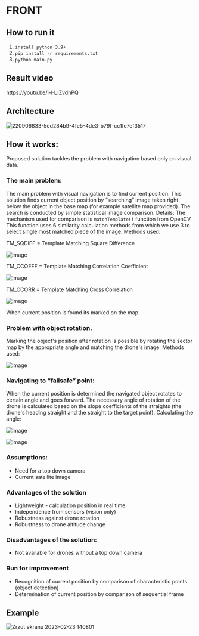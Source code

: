 # FRONT

## How to run it
1. `install python 3.9+`
2. `pip install -r requirements.txt`
3. `python main.py`

## Result video
https://youtu.be/i-H_lZvdhPQ

## Architecture
![220906833-5ed284b9-4fe5-4de3-b79f-cc1fe7ef3517](https://github.com/Madrianoliko/uav-navigation-without-gps/assets/51478114/d9736259-12a1-4271-923c-32be7c9fed6e)


## How it works:

Proposed solution tackles the problem with navigation based only on visual data.

### The main problem:

The main problem with visual navigation is to find current position. This solution finds current object position by “searching” image taken right below the object in the base map (for example satellite map provided). The search is conducted by simple statistical image comparison. 
Details:
The mechanism used for comparison is `matchTemplate()` function from OpenCV. This function uses 6 similarity calculation methods from which we use 3 to select single most matched piece of the image.
Methods used:

TM_SQDIFF = Template Matching Square Difference

![image](https://user-images.githubusercontent.com/51478114/220901926-ca3a3b1a-0715-402e-9f02-ff05b0647cf6.png)

TM_CCOEFF = Template Matching Correlation Coefficient

![image](https://user-images.githubusercontent.com/51478114/220901991-cd5af896-c0d5-4b79-a7f5-59ce17d2daf0.png)

TM_CCORR = Template Matching Cross Correlation

![image](https://user-images.githubusercontent.com/51478114/220902024-d8675a07-fa76-4c2f-a3ed-c941295333ea.png)

When current position is found its marked on the map. 

### Problem with object rotation.

Marking the object's position after rotation is possible by rotating the sector map by the appropriate angle and matching the drone's image.
Methods used:

![image](https://user-images.githubusercontent.com/51478114/220902091-dcb70b5e-e827-410d-9d00-a65041d81be8.png)

### Navigating to “failsafe” point:
When the current position is determined the navigated object rotates to certain angle and  goes forward.
The necessary angle of rotation of the drone is calculated based on the slope coefficients of the straights (the drone's heading straight and the straight to the target point).
Calculating the angle:

![image](https://user-images.githubusercontent.com/51478114/220902149-9666f502-e530-4746-a0be-f9a64b313495.png)

![image](https://user-images.githubusercontent.com/51478114/220902158-071a03b0-37cf-4aea-9d50-6a04bb2c1fd7.png)

### Assumptions:
- Need for a top down camera
- Current satellite image

### Advantages of the solution
- Lightweight - calculation position in real time
- Independence from sensors (vision only)
- Robustness against drone rotation
- Robustness to drone altitude change

### Disadvantages of the solution:
- Not available for drones without a top down camera

### Run for improvement 
- Recognition of current position by comparison of characteristic points (object detection)
- Determination of current position by comparison of sequential frame

## Example

![Zrzut ekranu 2023-02-23 140801](https://user-images.githubusercontent.com/51478114/220915230-75c71334-9867-497f-b613-1fd198d5aabf.png)

